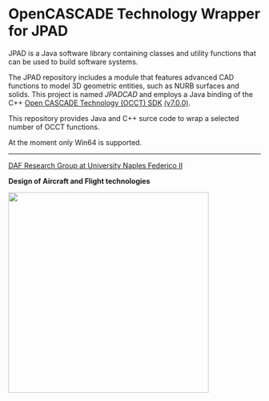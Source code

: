 # OpenCASCADE Technology Wrapper for JPAD

JPAD is a Java software library containing classes and utility functions that can be used to build software systems. 


The JPAD repository includes a module that features advanced CAD functions to model 3D geometric entities, such as NURB surfaces and solids. This project is named *JPADCAD* and employs a Java binding of the C++ [Open CASCADE Technology (OCCT) SDK](https://www.opencascade.com/content/overview) [(v7.0.0)](https://www.opencascade.com/doc/occt-7.0.0/overview/html/index.html).

This repository provides Java and C++ surce code to wrap a selected number of OCCT functions.

At the moment only Win64 is supported.

---
[DAF Research Group at University Naples Federico II](http://www.daf.unina.it/)

**Design of Aircraft and Flight technologies**

<img src="https://github.com/Aircraft-Design-UniNa/jpad/wiki/images/Logo_DAF_Flat-Elevator.png" width="400"/>
